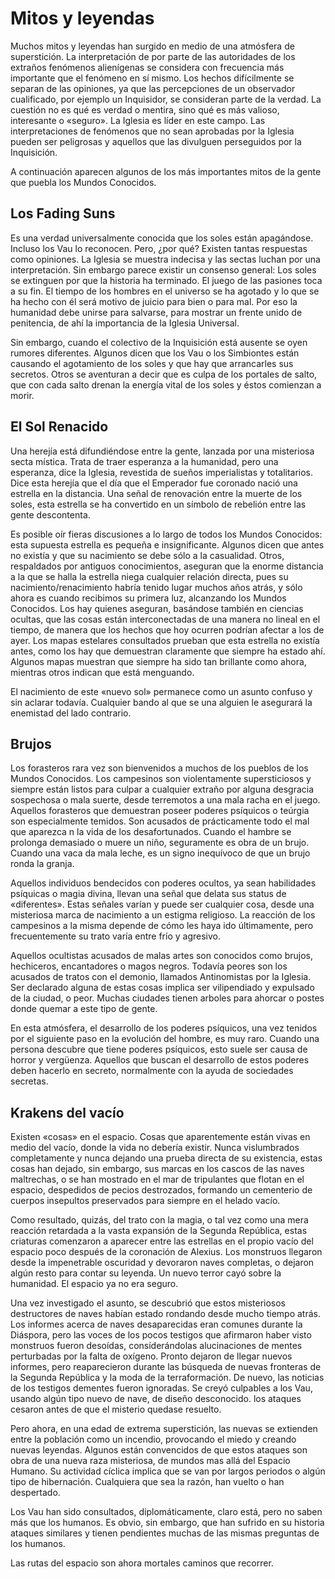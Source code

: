# Mitos y leyendas

Muchos mitos y leyendas han surgido en medio de una atmósfera de superstición. La interpretación de por parte de las autoridades de los extraños fenómenos alienígenas se considera con frecuencia más importante que el fenómeno en sí mismo. Los hechos difícilmente se separan de las opiniones, ya que las percepciones de un observador cualificado, por ejemplo un Inquisidor, se consideran parte de la verdad. La cuestión no es qué es verdad o mentira, sino qué es más valioso, interesante o «seguro». La Iglesia es líder en este campo. Las interpretaciones de fenómenos que no sean aprobadas por la Iglesia pueden ser peligrosas y aquellos que las divulguen perseguidos por la Inquisición.

A continuación aparecen algunos de los más importantes mitos de la gente que puebla los Mundos Conocidos.

## Los Fading Suns

Es una verdad universalmente conocida que los soles están apagándose. Incluso los Vau lo reconocen. Pero, ¿por qué? Existen tantas respuestas como opiniones. La Iglesia se muestra indecisa y las sectas luchan por una interpretación. Sin embargo parece existir un consenso general: Los soles se extinguen por que la historia ha terminado. El juego de las pasiones toca a su fin. El tiempo de los hombres en el universo se ha agotado y lo que se ha hecho con él será motivo de juicio para bien o para mal. Por eso la humanidad debe unirse para salvarse, para mostrar un frente unido de penitencia, de ahí la importancia de la Iglesia Universal.

Sin embargo, cuando el colectivo de la Inquisición está ausente se oyen rumores diferentes. Algunos dicen que los Vau o los Simbiontes están causando el agotamiento de los soles y que hay que arrancarles sus secretos. Otros se aventuran a decir que es culpa de los portales de salto, que con cada salto drenan la energía vital de los soles y éstos comienzan a morir.

## El Sol Renacido

Una herejía está difundiéndose entre la gente, lanzada por una misteriosa secta mística. Trata de traer esperanza a la humanidad, pero una esperanza, dice la Iglesia, revestida de sueños imperialistas y totalitarios. Dice esta herejía que el día que el Emperador fue coronado nació una estrella en la distancia. Una señal de renovación entre la muerte de los soles, esta estrella se ha convertido en un símbolo de rebelión entre las gente descontenta.

Es posible oír fieras discusiones a lo largo de todos los Mundos Conocidos: esta supuesta estrella es pequeña e insignificante. Algunos dicen que antes no existía y que su nacimiento se debe sólo a la casualidad. Otros, respaldados por antiguos conocimientos, aseguran que la enorme distancia a la que se halla la estrella niega cualquier relación directa, pues su nacimiento/renacimiento habría tenido lugar muchos años atrás, y sólo ahora es cuando recibimos su primera luz, alcanzando los Mundos Conocidos. Los hay quienes aseguran, basándose también en ciencias ocultas, que las cosas están interconectadas de una manera no lineal en el tiempo, de manera que los hechos que hoy ocurren podrían afectar a los de ayer. Los mapas estelares consultados prueban que esta estrella no existía antes, como los hay que demuestran claramente que siempre ha estado ahí. Algunos mapas muestran que siempre ha sido tan brillante como ahora, mientras otros indican que está menguando.

El nacimiento de este «nuevo sol» permanece como un asunto confuso y sin aclarar todavía. Cualquier bando al que se una alguien le asegurará la enemistad del lado contrario.

## Brujos

Los forasteros rara vez son bienvenidos a muchos de los pueblos de los Mundos Conocidos. Los campesinos son violentamente supersticiosos y siempre están listos para culpar a cualquier extraño por alguna desgracia sospechosa o mala suerte, desde terremotos a una mala racha en el juego. Aquellos forasteros que demuestran poseer poderes psíquicos o teúrgia son especialmente temidos. Son acusados de prácticamente todo el mal que aparezca n la vida de los desafortunados. Cuando el hambre se prolonga demasiado o muere un niño, seguramente es obra de un brujo. Cuando una vaca da mala leche, es un signo inequívoco de que un brujo ronda la granja.

Aquellos individuos bendecidos con poderes ocultos, ya sean habilidades psíquicas o magia divina, llevan una señal que delata sus status de «diferentes». Estas señales varían y puede ser cualquier cosa, desde una misteriosa marca de nacimiento a un estigma religioso. La reacción de los campesinos a la misma depende de cómo les haya ido últimamente, pero frecuentemente su trato varía entre frío y agresivo.

Aquellos ocultistas acusados de malas artes son conocidos como brujos, hechiceros, encantadores o magos negros. Todavía peores son los acusados de tratos con el demonio, llamados Antinomistas por la Iglesia. Ser declarado alguna de estas cosas implica ser vilipendiado y expulsado de la ciudad, o peor. Muchas ciudades tienen arboles para ahorcar o postes donde quemar a este tipo de gente.

En esta atmósfera, el desarrollo de los poderes psíquicos, una vez tenidos por el siguiente paso en la evolución del hombre, es muy raro. Cuando una persona descubre que tiene poderes psíquicos, esto suele ser causa de horror y vergüenza. Aquellos que buscan el desarrollo de estos poderes deben hacerlo en secreto, normalmente con la ayuda de sociedades secretas.

## Krakens del vacío

Existen «cosas» en el espacio. Cosas que aparentemente están vivas en medio del vacío, donde la vida no debería existir. Nunca vislumbrados completamente y nunca dejando una prueba directa de su existencia, estas cosas han dejado, sin embargo, sus marcas en los cascos de las naves maltrechas, o se han mostrado en el mar de tripulantes que flotan en el espacio, despedidos de pecios destrozados, formando un cementerio de cuerpos insepultos preservados para siempre en el helado vacío.

Como resultado, quizás, del trato con la magia, o tal vez como una mera reacción retardada a la vasta expansión de la Segunda República, estas criaturas comenzaron a aparecer entre las estrellas en el propio vacío del espacio poco después de la coronación de Alexius. Los monstruos llegaron desde la impenetrable oscuridad y devoraron naves completas, o dejaron algún resto para contar su leyenda. Un nuevo terror cayó sobre la humanidad. El espacio ya no era seguro.

Una vez investigado el asunto, se descubrió que estos misteriosos destructores de naves habían estado rondando desde mucho tiempo atrás. Los informes acerca de naves desaparecidas eran comunes durante la Diáspora, pero las voces de los pocos testigos que afirmaron haber visto monstruos fueron desoídas, consíderándolas alucinaciones de mentes perturbadas por la falta de oxígeno. Pronto dejaron de llegar nuevos informes, pero reaparecieron durante las búsqueda de nuevas fronteras de la Segunda República y la moda de la terraformación. De nuevo, las noticias de los testigos dementes fueron ignoradas. Se creyó culpables a los Vau, usando algún tipo nuevo de nave, de diseño desconocido. los ataques cesaron antes de que el misterio quedase resuelto.

Pero ahora, en una edad de extrema superstición, las nuevas se extienden entre la población como un incendio, provocando el miedo y creando nuevas leyendas. Algunos están convencidos de que estos ataques son obra de una nueva raza misteriosa, de mundos mas allá del Espacio Humano. Su actividad cíclica implica que se van por largos periodos o algún tipo de hibernación. Cualquiera que sea la razón, han vuelto o han despertado.

Los Vau han sido consultados, diplomáticamente, claro está, pero no saben más que los humanos. Es obvio, sin embargo, que han sufrido en su historia ataques similares y tienen pendientes muchas de las mismas preguntas de los humanos.

Las rutas del espacio son ahora mortales caminos que recorrer.
